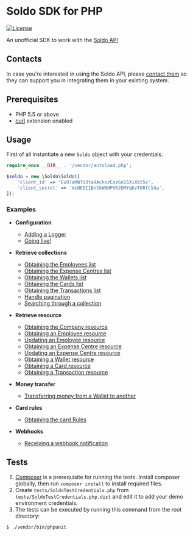 # Soldo SDK for PHP
[![License](https://img.shields.io/badge/License-Apache%202.0-blue.svg)](https://opensource.org/licenses/Apache-2.0)

An unofficial SDK to work with the [Soldo API](https://api-demo.soldocloud.net/documentation)

## Contacts
In case you're interested in using the Soldo API, please [contact them](mailto:businessdevelopment@soldo.com) so they can support you in integrating them in your existing system.

## Prerequisites
- PHP 5.5 or above
- [curl](https://secure.php.net/manual/en/book.curl.php) extension enabled

## Usage

First of all instantiate a new `Soldo` object with your credentials:


```php
require_once __DIR__ . '/vendor/autoload.php';

$soldo = new \Soldo\Soldo([
    'client_id' => 'Eu97aMWTV3ta9AchozCozGn15XiX6t5x',
    'client_secret' => 'msNE5I1BnSkWBHPVRJDMYqKvTKRfCS4a',
]);
```

### Examples
- **Configuration**
    - [Adding a Logger](./examples/configuration.md#adding-a-logger)
    - [Going live!](./examples/configuration.md#going-live)

- **Retrieve collections**
    - [Obtaining the Employees list](./examples/collections.md#obtaining-the-employees-list)
    - [Obtaining the Expense Centres list](./examples/collections.md#obtaining-the-expense-centres-list)
    - [Obtaining the Wallets list](./examples/collections.md#obtaining-the-wallets-list)
    - [Obtaining the Cards list](./examples/collections.md#obtaining-the-cards-list)
    - [Obtaining the Transactions list](./examples/collections.md#obtaining-the-transactions-list)
    - [Handle pagination](./examples/collections.md#handle-pagination)
    - [Searching through a collection](./examples/collections.md#searching-through-a-collection)
    
- **Retrieve resource**
    - [Obtaining the Company resource](./examples/resources.md#obtaining-the-company-resource)
    - [Obtaining an Employee resource](./examples/resources.md#obtaining-an-employee-resource)
    - [Updating an Employee resource](./examples/resources.md#updating-an-employee-resource)
    - [Obtaining an Expense Centre resource](./examples/resources.md#obtaining-an-expense-centre-resource)
    - [Updating an Expense Centre resource](./examples/resources.md#updating-an--expense-centre-resource)
    - [Obtaining a Wallet resource](./examples/resources.md#obtaining-a-wallet-resource)
    - [Obtaining a Card resource](./examples/resources.md#obtaining-a-card-resource)
    - [Obtaining a Transaction resource](./examples/resources.md#obtaining-a-transaction-resource)
    
- **Money transfer**
    - [Transferring money from a Wallet to another](./examples/transfer.md)
   
- **Card rules**
    - [Obtaining the card Rules](./examples/card-rules.md#obtaining-the-card-rules)
    
- **Webhooks**
    - [Receiving a webhook notification](./examples/webhooks.md#receiving-a-webhook-notification)
      
    
## Tests

1. [Composer](https://getcomposer.org/) is a prerequisite for running the tests. Install composer globally, then run `composer install` to install required files.
2. Create `tests/SoldoTestCredentials.php` from `tests/SoldoTestCredentials.php.dist` and edit it to add your demo environment credentials.
3. The tests can be executed by running this command from the root directory:

```bash
$ ./vendor/bin/phpunit
```


